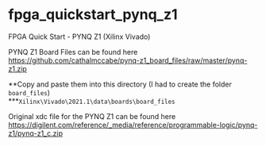 # fpga_quickstart_pynq_z1
FPGA Quick Start - PYNQ Z1 (Xilinx Vivado)  

PYNQ Z1 Board Files can be found here  
https://github.com/cathalmccabe/pynq-z1_board_files/raw/master/pynq-z1.zip

**Copy and paste them into this directory (I had to create the folder `board_files`)  
***`Xilinx\Vivado\2021.1\data\boards\board_files`  
 
Original xdc file for the PYNQ Z1 can be found here  
https://digilent.com/reference/_media/reference/programmable-logic/pynq-z1/pynq-z1_c.zip

